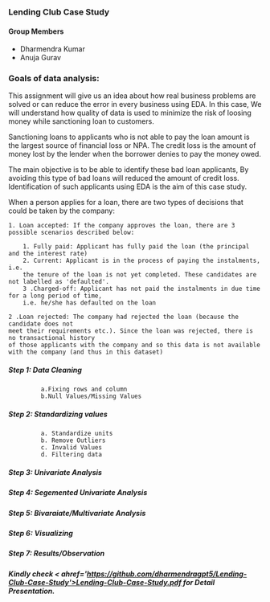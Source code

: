 ### Lending Club Case Study
#### Group Members
- Dharmendra Kumar
- Anuja Gurav
### Goals of data analysis:  

This assignment will give us an idea about how real business problems are solved or can 
reduce the error in every business using EDA. In this case, 
We will understand how quality of data is used to minimize the risk of 
loosing money while sanctioning loan to customers.

Sanctioning loans to applicants who is not able to pay the loan amount is the largest 
source of financial loss or NPA. The credit loss is the amount of money lost by the lender 
when the borrower denies to pay the money owed.  

The main objective is to be able to identify these bad loan applicants, 
By avoiding this type of bad loans will reduced the amount of credit loss. 
Identification of such applicants using EDA is the aim of this case study.   

When a person applies for a loan, there are two types of decisions that could be taken by the company:

    1. Loan accepted: If the company approves the loan, there are 3 possible scenarios described below:

        1. Fully paid: Applicant has fully paid the loan (the principal and the interest rate)
        2. Current: Applicant is in the process of paying the instalments, i.e. 
        the tenure of the loan is not yet completed. These candidates are not labelled as 'defaulted'.
        3 .Charged-off: Applicant has not paid the instalments in due time for a long period of time, 
        i.e. he/she has defaulted on the loan 
        
    2 .Loan rejected: The company had rejected the loan (because the candidate does not 
    meet their requirements etc.). Since the loan was rejected, there is no transactional history 
    of those applicants with the company and so this data is not available with the company (and thus in this dataset)
##### Step 1: Data Cleaning
             a.Fixing rows and column
             b.Null Values/Missing Values
##### Step 2: Standardizing values
             a. Standardize units
             b. Remove Outliers
             c. Invalid Values
             d. Filtering data
##### Step 3: Univariate Analysis
##### Step 4: Segemented Univariate Analysis
##### Step 5: Bivaraiate/Multivariate Analysis
##### Step 6: Visualizing
##### Step 7: Results/Observation




##### Kindly check < ahref='https://github.com/dharmendragpt5/Lending-Club-Case-Study'>Lending-Club-Case-Study.pdf</a> for Detail Presentation.

